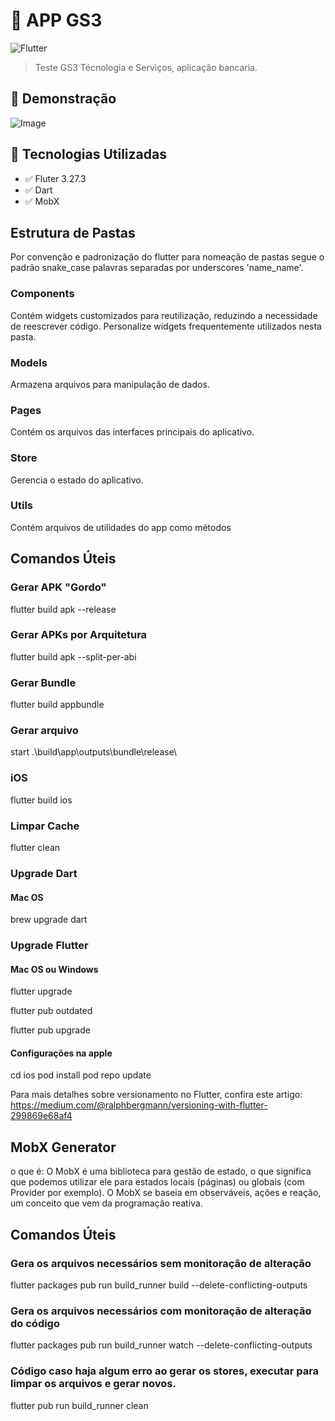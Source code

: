 # 🚀 APP GS3

![Flutter](https://img.shields.io/badge/Flutter-3.27.3-blue?style=flat&logo=flutter)  
> Teste GS3 Técnologia e Serviços, aplicação bancaria.

## 🎥 Demonstração
![Image](https://github.com/user-attachments/assets/4fb85a76-a539-47c4-8497-6640b8bb1af6)

## 📂 Tecnologias Utilizadas
- ✅ Fluter 3.27.3  
- ✅ Dart  
- ✅ MobX  

## Estrutura de Pastas

Por convenção e padronização do flutter para nomeação de pastas segue o padrão  snake_case
palavras separadas por underscores 'name_name'.

### Components
Contém widgets customizados para reutilização, reduzindo a necessidade de reescrever código.
Personalize widgets frequentemente utilizados nesta pasta.

### Models
Armazena arquivos para manipulação de dados.

### Pages
Contém os arquivos das interfaces principais do aplicativo.

### Store
Gerencia o estado do aplicativo.

### Utils
Contém arquivos de utilidades do app como métodos 

## Comandos Úteis

### Gerar APK "Gordo"
flutter build apk --release

### Gerar APKs por Arquitetura
flutter build apk --split-per-abi

### Gerar Bundle
flutter build appbundle

### Gerar arquivo
start .\build\app\outputs\bundle\release\

### iOS
flutter build ios

### Limpar Cache
flutter clean



### Upgrade Dart

#### Mac OS
brew upgrade dart

### Upgrade Flutter

#### Mac OS ou Windows
flutter upgrade

flutter pub outdated

flutter pub upgrade

#### Configurações na apple
cd ios
pod install
pod repo update


Para mais detalhes sobre versionamento no Flutter, confira este artigo:
https://medium.com/@ralphbergmann/versioning-with-flutter-299869e68af4

## MobX Generator
o que é: O MobX é uma biblioteca para gestão de estado, o que significa que podemos utilizar ele
para estados locais (páginas) ou globais (com Provider por exemplo). O MobX se baseia em
observáveis, ações e reação, um conceito que vem da programação reativa.

## Comandos Úteis

### Gera os arquivos necessários sem monitoração de alteração
flutter packages pub run build_runner build --delete-conflicting-outputs

### Gera os arquivos necessários com monitoração de alteração do código
flutter packages pub run build_runner watch --delete-conflicting-outputs

### Código caso haja algum erro ao gerar os stores, executar para limpar os arquivos e gerar novos.
flutter pub run build_runner clean
